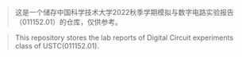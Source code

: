 > 这是一个储存中国科学技术大学2022秋季学期模拟与数字电路实验报告（011152.01）的仓库，仅供参考。

> This repository stores the lab reports of Digital Circuit experiments class of USTC(011152.01).
